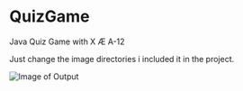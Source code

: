 # QuizGame
Java Quiz Game with X Æ A-12

Just change the image directories i included it in the project.

![Image of Output](https://i.imgur.com/Mo5PTQM.png)
